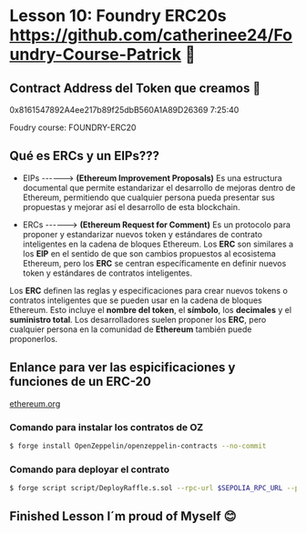 # Lesson 10: Foundry ERC20s https://github.com/catherinee24/Foundry-Course-Patrick 🤩

## Contract Address del Token que creamos 🫡
0x8161547892A4ee217b89f25dbB560A1A89D26369
7:25:40 

Foudry course: FOUNDRY-ERC20
## Qué es ERCs y un EIPs???
* EIPs ------> **(Ethereum Improvement Proposals)** Es una estructura documental que permite estandarizar el desarrollo de mejoras dentro de Ethereum, permitiendo que cualquier persona pueda presentar sus propuestas y mejorar así el desarrollo de esta blockchain. 

* ERCs ------> **(Ethereum Request for Comment)** Es un protocolo para proponer y estandarizar nuevos token y estándares de contrato inteligentes en la cadena de bloques Ethereum. Los **ERC** son similares a los **EIP** en el sentido de que son cambios propuestos al ecosistema Ethereum, pero los **ERC** se centran específicamente en definir nuevos token y estándares de contratos inteligentes.

Los **ERC** definen las reglas y especificaciones para crear nuevos tokens o contratos inteligentes que se pueden usar en la cadena de bloques Ethereum. Esto incluye el **nombre del token**, el **símbolo**, los **decimales** y el **suministro total**. Los desarrolladores suelen proponer los **ERC**, pero cualquier persona en la comunidad de **Ethereum** también puede proponerlos.

## Enlance para ver las espicificaciones y funciones de un ERC-20
[ethereum.org](https://eips.ethereum.org/EIPS/eip-20)

### Comando para instalar los contratos de OZ 
```bash
$ forge install OpenZeppelin/openzeppelin-contracts --no-commit
```

### Comando para deployar el contrato 
```bash
$ forge script script/DeployRaffle.s.sol --rpc-url $SEPOLIA_RPC_URL --private-key $PRIVATE_KEY --broadcast --verify --etherscan-api-key $ETHERSCAN_API_KEY
```

## Finished Lesson I´m proud of Myself 😊